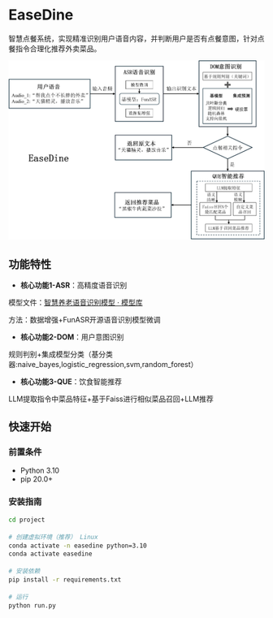 # EaseDine
智慧点餐系统，实现精准识别用户语音内容，并判断用户是否有点餐意图，针对点餐指令合理化推荐外卖菜品。

![alt text](EaseDine.png)

## 功能特性

- **核心功能1-ASR**：高精度语音识别

模型文件：[智慧养老语音识别模型 · 模型库](https://www.modelscope.cn/models/wjh6002/speech_recognition_moel)

方法：数据增强+FunASR开源语音识别模型微调
- **核心功能2-DOM**：用户意图识别

规则判别+集成模型分类（基分类器:naive_bayes,logistic_regression,svm,random_forest）
- **核心功能3-QUE**：饮食智能推荐

LLM提取指令中菜品特征+基于Faiss进行相似菜品召回+LLM推荐

## 快速开始

### 前置条件

- Python 3.10
- pip 20.0+

### 安装指南

```bash
cd project

# 创建虚拟环境（推荐） Linux
conda activate -n easedine python=3.10
conda activate easedine

# 安装依赖
pip install -r requirements.txt

# 运行
python run.py
```